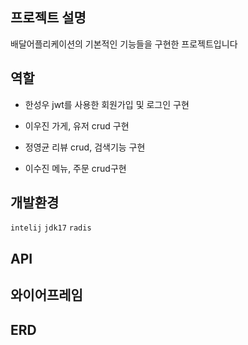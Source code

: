 ## 프로젝트 설명
배달어플리케이션의 기본적인 기능들을 구현한 프로젝트입니다

## 역할 
- 한성우
  jwt를 사용한 회원가입 및 로그인 구현

- 이우진
  가게, 유저 crud 구현 

- 정영균
  리뷰 crud, 검색기능 구현

- 이수진
  메뉴, 주문 crud구현 

## 개발환경
```intelij```  ```jdk17``` ```radis```


## API



## 와이어프레임


## ERD

  
